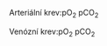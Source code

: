 
<div class="w3-row">
<div class="w3-col m5">

<bdl-chartjs-fixed-xy width="600" height="400" colorindex="6" fromid="idfmi" labels="" initialdata="" refindex="0" refvalues="101" xrefindex="101" xrefvalues="101" xtofixed="0" convertors="0.00750061683,1;1,1" xlabel="pO2 [mmHg]" ylabel="ctO2 [mmol/l]" maxdata="202" xrefpointindex="405" refpointindex="407" throttle="0"></bdl-chartjs-fixed-xy>

<div style="margin-left:50px; width:550px">
<bdl-range  id="id2" title="" min="1" max="150" default="24" step="1" maxlength="3" showicons="false"></bdl-range>
</div>
Arteriální krev:pO<sub>2</sub> <bdl-value id="a1" fromid="idfmi" refindex="619" convertor="1,133.322" dataevent="true"></bdl-value> pCO<sub>2</sub> <bdl-value id="a2" fromid="idfmi" refindex="641" convertor="1,133.322" dataevent="true"></bdl-value><bdl-buttonparams id="a3" title="ukázat v grafu" ids="id1,id2" values="40,106"></bdl-buttonparams>
<bdl-bind2previous fromid="a2,a1" toid="a3" toattribute="values" event="fmivalue"></bdl-bind2previous>



</div>
<div class="w3-col m2">

<bdl-chartjs-fixed-xy width="200" height="200" fromid="idfmi" labels="" initialdata="" refindex="408" refvalues="101" xrefindex="101" xrefvalues="101" xtofixed="0" convertors="0.00750061683,1;1,1" xlabel="pO2 [mmHg]" ylabel="cdO2 [mmol/l]" maxdata="5" xrefpointindex="405" refpointindex="610"  throttle="0"></bdl-chartjs-fixed-xy>
<bdl-chartjs-fixed-xy width="200" height="200" fromid="idfmi" labels="" initialdata="" refindex="509" refvalues="101" xrefindex="303" xrefvalues="101" xtofixed="0" convertors="0.00750061683,1;1,1" xlabel="pCO2 [mmHg]" ylabel="cdCO2 [mmol/l]" maxdata="5" xrefpointindex="404" refpointindex="611"  throttle="0"></bdl-chartjs-fixed-xy>

</div>
<div class="w3-col m5">

<bdl-chartjs-fixed-xy width="600" height="400" fromid="idfmi" labels="" initialdata="" refindex="202" refvalues="101" xrefindex="303" xrefvalues="101" xtofixed="0" convertors="0.00750061683,1;1,1" xlabel="pCO2 [mmHg]" ylabel="ctCO2 [mmol/l]" maxdata="202" xrefpointindex="404" refpointindex="406" min="0" max="35"  throttle="0"></bdl-chartjs-fixed-xy>

<div style="margin-left:50px; width:550px">
<bdl-range id="id1" title="" min="1" max="80" default="35" step="1" maxlength="2" showicons="false"></bdl-range>
</div>

Venózní krev:pO<sub>2</sub> <bdl-value id="v1" fromid="idfmi" refindex="659" convertor="1,133.322" dataevent="true"></bdl-value> pCO<sub>2</sub> <bdl-value id="v2" fromid="idfmi" refindex="660" convertor="1,133.322" dataevent="true"></bdl-value> <bdl-buttonparams id="v3" title="ukázat v grafu" ids="id1,id2" values="47,41"></bdl-buttonparams>
<bdl-bind2previous fromid="v2,v1" toid="v3" toattribute="values" event="fmivalue"></bdl-bind2previous>





</div>
</div>

<div class="w3-row">
<div class="w3-twothird">

</div>
<div class="w3-third">
<div class="w3-row">
<div class="w3-half">
</div>
</div>

<bdl-fmi id="idfmi" mode="oneshot" src="BloodyMary_0BodyLight_001_Tests_BloodyMary_006.js" fminame="BloodyMary_0BodyLight_001_Tests_BloodyMary_006" tolerance="0.000001" starttime="0" fstepsize="0.1" guid="{d46a6ce3-01e5-4f68-8907-8795c45fbef5}" valuereferences="100666372,100666401,100666430,100666459,100666488,100666517,100666546,100666575,100666604,100666633,100666662,100666691,100666720,100666749,100666778,100666807,100666836,100666865,100666894,100666923,100666952,100666981,100667010,100667039,100667068,100667097,100667126,100667155,100667184,100667213,100667242,100667271,100667300,100667329,100667358,100667387,100667416,100667445,100667474,100667503,100667532,100667561,100667590,100667619,100667648,100667677,100667706,100667735,100667764,100667793,100667822,100667851,100667880,100667909,100667938,100667967,100667996,100668025,100668054,100668083,100668112,100668141,100668170,100668199,100668228,100668257,100668286,100668315,100668344,100668373,100668402,100668431,100668460,100668489,100668518,100668547,100668576,100668605,100668634,100668663,100668692,100668721,100668750,100668779,100668808,100668837,100668866,100668895,100668924,100668953,100668982,100669011,100669040,100669069,100669098,100669127,100669156,100669185,100669214,100669243,100669272,234881092,100666394,100666423,100666452,100666481,100666510,100666539,100666568,100666597,100666626,100666655,100666684,100666713,100666742,100666771,100666800,100666829,100666858,100666887,100666916,100666945,100666974,100667003,100667032,100667061,100667090,100667119,100667148,100667177,100667206,100667235,100667264,100667293,100667322,100667351,100667380,100667409,100667438,100667467,100667496,100667525,100667554,100667583,100667612,100667641,100667670,100667699,100667728,100667757,100667786,100667815,100667844,100667873,100667902,100667931,100667960,100667989,100668018,100668047,100668076,100668105,100668134,100668163,100668192,100668221,100668250,100668279,100668308,100668337,100668366,100668395,100668424,100668453,100668482,100668511,100668540,100668569,100668598,100668627,100668656,100668685,100668714,100668743,100668772,100668801,100668830,100668859,100668888,100668917,100668946,100668975,100669004,100669033,100669062,100669091,100669120,100669149,100669178,100669207,100669236,100669265,100663450,100663479,100663508,100663537,100663566,100663595,100663624,100663653,100663682,100663711,100663740,100663769,100663798,100663827,100663856,100663885,100663914,100663943,100663972,100664001,100664030,100664059,100664088,100664117,100664146,100664175,100664204,100664233,100664262,100664291,100664320,100664349,100664378,100664407,100664436,100664465,100664494,100664523,100664552,100664581,100664610,100664639,100664668,100664697,100664726,100664755,100664784,100664813,100664842,100664871,100664900,100664929,100664958,100664987,100665016,100665045,100665074,100665103,100665132,100665161,100665190,100665219,100665248,100665277,100665306,100665335,100665364,100665393,100665422,100665451,100665480,100665509,100665538,100665567,100665596,100665625,100665654,100665683,100665712,100665741,100665770,100665799,100665828,100665857,100665886,100665915,100665944,100665973,100666002,100666031,100666060,100666089,100666118,100666147,100666176,100666205,100666234,100666263,100666292,100666321,100666351,234881090,100663462,100663491,100663520,100663549,100663578,100663607,100663636,100663665,100663694,100663723,100663752,100663781,100663810,100663839,100663868,100663897,100663926,100663955,100663984,100664013,100664042,100664071,100664100,100664129,100664158,100664187,100664216,100664245,100664274,100664303,100664332,100664361,100664390,100664419,100664448,100664477,100664506,100664535,100664564,100664593,100664622,100664651,100664680,100664709,100664738,100664767,100664796,100664825,100664854,100664883,100664912,100664941,100664970,100664999,100665028,100665057,100665086,100665115,100665144,100665173,100665202,100665231,100665260,100665289,100665318,100665347,100665376,100665405,100665434,100665463,100665492,100665521,100665550,100665579,100665608,100665637,100665666,100665695,100665724,100665753,100665782,100665811,100665840,100665869,100665898,100665927,100665956,100665985,100666014,100666043,100666072,100666101,100666130,100666159,100666188,100666217,100666246,100666275,100666304,100666334,234881095,234881096,100663420,100663412,100666373,100666402,100666431,100666460,100666489,100666518,100666547,100666576,100666605,100666634,100666663,100666692,100666721,100666750,100666779,100666808,100666837,100666866,100666895,100666924,100666953,100666982,100667011,100667040,100667069,100667098,100667127,100667156,100667185,100667214,100667243,100667272,100667301,100667330,100667359,100667388,100667417,100667446,100667475,100667504,100667533,100667562,100667591,100667620,100667649,100667678,100667707,100667736,100667765,100667794,100667823,100667852,100667881,100667910,100667939,100667968,100667997,100668026,100668055,100668084,100668113,100668142,100668171,100668200,100668229,100668258,100668287,100668316,100668345,100668374,100668403,100668432,100668461,100668490,100668519,100668548,100668577,100668606,100668635,100668664,100668693,100668722,100668751,100668780,100668809,100668838,100668867,100668896,100668925,100668954,100668983,100669012,100669041,100669070,100669099,100669128,100669157,100669186,100669215,100669244,100669273,100663452,100663481,100663510,100663539,100663568,100663597,100663626,100663655,100663684,100663713,100663742,100663771,100663800,100663829,100663858,100663887,100663916,100663945,100663974,100664003,100664032,100664061,100664090,100664119,100664148,100664177,100664206,100664235,100664264,100664293,100664322,100664351,100664380,100664409,100664438,100664467,100664496,100664525,100664554,100664583,100664612,100664641,100664670,100664699,100664728,100664757,100664786,100664815,100664844,100664873,100664902,100664931,100664960,100664989,100665018,100665047,100665076,100665105,100665134,100665163,100665192,100665221,100665250,100665279,100665308,100665337,100665366,100665395,100665424,100665453,100665482,100665511,100665540,100665569,100665598,100665627,100665656,100665685,100665714,100665743,100665772,100665801,100665830,100665859,100665888,100665917,100665946,100665975,100666004,100666033,100666062,100666091,100666120,100666149,100666178,100666207,100666236,100666265,100666294,100666323,100666353,100663413,100663422,100663367,100663368,100663306,905969675,100663370,905969678,100663369,905969691,905969690,905969692,905969693,905969699,905969689,905969700,905969679,905969680,100663371,100663372,905969707,905969720,905969719,905969721,905969722,905969728,905969718,905969729,905969708,905969709,905969745,905969744,905969743,905969746,905969754,905969747,905969753,905976073,905976074,905969673,905976071,905976070,905976068,905976069,905976067,905976066,234881078,905976114,905976100,905976061,905976062,905976063,905976065,905976064,100669767,905976148,905976148,905976146,905976145,905976143,905976144,905976142,905976141,905976188,905976174,905976136,905976137,905976138,905976140,905976139,100669842,905976223,905976224,905976221,905976220,905976218,905976219,905976217,905976216,905976264,905976250,905976211,905976212,905976213,905976215,905976214,100669918,905976299,905976300,905976297,905976296,905976294,905976295,905976293,905976292,905976340,905976326,905976287,905976288,905976289,905976291,905976290,100669994,905976375,905976376,905976373,905976372,905976370,905976371,905976369,905976368,905976416,905976402,905976363,905976364,905976365,905976367,905976366,234881076,16777268,905969673,16777221,234881099,16777234,905976372,905976448,905976753,905976114,905969746,905969773,905969779,905976372,905976448,905976756,905976753,905976756,100663682,100663678,100663679,100663682,905976070,100663715,100663716,100663719,100669994,100670070,100670349,905976375,905976376,905976451,905976452,905976756,905976757,905969673,100663398,100663396,905976069,905976067,905976071,905976068,905976373,905976376,905976370,905976449,905976446,905976754,905976751,905976371,905976369,905976447,905976445,905976752,905976750,905976061,905976063,905976065,905976062,905976114,905976100,905969745,905969743,905969746,905969744,905969747,905969753,905976363,905976364,905976439,905976440,905976730,905976729,905976365,905976441,905976728,905976367,905976443,905976731,100669994,100670070,100670349,234881079,16777222,905969669,905976478,905969753,905976738,905976100" valuelabels="o2CO2curves.ctO2_array[1],o2CO2curves.ctO2_array[2],o2CO2curves.ctO2_array[3],o2CO2curves.ctO2_array[4],o2CO2curves.ctO2_array[5],o2CO2curves.ctO2_array[6],o2CO2curves.ctO2_array[7],o2CO2curves.ctO2_array[8],o2CO2curves.ctO2_array[9],o2CO2curves.ctO2_array[10],o2CO2curves.ctO2_array[11],o2CO2curves.ctO2_array[12],o2CO2curves.ctO2_array[13],o2CO2curves.ctO2_array[14],o2CO2curves.ctO2_array[15],o2CO2curves.ctO2_array[16],o2CO2curves.ctO2_array[17],o2CO2curves.ctO2_array[18],o2CO2curves.ctO2_array[19],o2CO2curves.ctO2_array[20],o2CO2curves.ctO2_array[21],o2CO2curves.ctO2_array[22],o2CO2curves.ctO2_array[23],o2CO2curves.ctO2_array[24],o2CO2curves.ctO2_array[25],o2CO2curves.ctO2_array[26],o2CO2curves.ctO2_array[27],o2CO2curves.ctO2_array[28],o2CO2curves.ctO2_array[29],o2CO2curves.ctO2_array[30],o2CO2curves.ctO2_array[31],o2CO2curves.ctO2_array[32],o2CO2curves.ctO2_array[33],o2CO2curves.ctO2_array[34],o2CO2curves.ctO2_array[35],o2CO2curves.ctO2_array[36],o2CO2curves.ctO2_array[37],o2CO2curves.ctO2_array[38],o2CO2curves.ctO2_array[39],o2CO2curves.ctO2_array[40],o2CO2curves.ctO2_array[41],o2CO2curves.ctO2_array[42],o2CO2curves.ctO2_array[43],o2CO2curves.ctO2_array[44],o2CO2curves.ctO2_array[45],o2CO2curves.ctO2_array[46],o2CO2curves.ctO2_array[47],o2CO2curves.ctO2_array[48],o2CO2curves.ctO2_array[49],o2CO2curves.ctO2_array[50],o2CO2curves.ctO2_array[51],o2CO2curves.ctO2_array[52],o2CO2curves.ctO2_array[53],o2CO2curves.ctO2_array[54],o2CO2curves.ctO2_array[55],o2CO2curves.ctO2_array[56],o2CO2curves.ctO2_array[57],o2CO2curves.ctO2_array[58],o2CO2curves.ctO2_array[59],o2CO2curves.ctO2_array[60],o2CO2curves.ctO2_array[61],o2CO2curves.ctO2_array[62],o2CO2curves.ctO2_array[63],o2CO2curves.ctO2_array[64],o2CO2curves.ctO2_array[65],o2CO2curves.ctO2_array[66],o2CO2curves.ctO2_array[67],o2CO2curves.ctO2_array[68],o2CO2curves.ctO2_array[69],o2CO2curves.ctO2_array[70],o2CO2curves.ctO2_array[71],o2CO2curves.ctO2_array[72],o2CO2curves.ctO2_array[73],o2CO2curves.ctO2_array[74],o2CO2curves.ctO2_array[75],o2CO2curves.ctO2_array[76],o2CO2curves.ctO2_array[77],o2CO2curves.ctO2_array[78],o2CO2curves.ctO2_array[79],o2CO2curves.ctO2_array[80],o2CO2curves.ctO2_array[81],o2CO2curves.ctO2_array[82],o2CO2curves.ctO2_array[83],o2CO2curves.ctO2_array[84],o2CO2curves.ctO2_array[85],o2CO2curves.ctO2_array[86],o2CO2curves.ctO2_array[87],o2CO2curves.ctO2_array[88],o2CO2curves.ctO2_array[89],o2CO2curves.ctO2_array[90],o2CO2curves.ctO2_array[91],o2CO2curves.ctO2_array[92],o2CO2curves.ctO2_array[93],o2CO2curves.ctO2_array[94],o2CO2curves.ctO2_array[95],o2CO2curves.ctO2_array[96],o2CO2curves.ctO2_array[97],o2CO2curves.ctO2_array[98],o2CO2curves.ctO2_array[99],o2CO2curves.ctO2_array[100],o2CO2curves.ctO2_array[101],o2CO2curves.pO2array[1],o2CO2curves.pO2array[2],o2CO2curves.pO2array[3],o2CO2curves.pO2array[4],o2CO2curves.pO2array[5],o2CO2curves.pO2array[6],o2CO2curves.pO2array[7],o2CO2curves.pO2array[8],o2CO2curves.pO2array[9],o2CO2curves.pO2array[10],o2CO2curves.pO2array[11],o2CO2curves.pO2array[12],o2CO2curves.pO2array[13],o2CO2curves.pO2array[14],o2CO2curves.pO2array[15],o2CO2curves.pO2array[16],o2CO2curves.pO2array[17],o2CO2curves.pO2array[18],o2CO2curves.pO2array[19],o2CO2curves.pO2array[20],o2CO2curves.pO2array[21],o2CO2curves.pO2array[22],o2CO2curves.pO2array[23],o2CO2curves.pO2array[24],o2CO2curves.pO2array[25],o2CO2curves.pO2array[26],o2CO2curves.pO2array[27],o2CO2curves.pO2array[28],o2CO2curves.pO2array[29],o2CO2curves.pO2array[30],o2CO2curves.pO2array[31],o2CO2curves.pO2array[32],o2CO2curves.pO2array[33],o2CO2curves.pO2array[34],o2CO2curves.pO2array[35],o2CO2curves.pO2array[36],o2CO2curves.pO2array[37],o2CO2curves.pO2array[38],o2CO2curves.pO2array[39],o2CO2curves.pO2array[40],o2CO2curves.pO2array[41],o2CO2curves.pO2array[42],o2CO2curves.pO2array[43],o2CO2curves.pO2array[44],o2CO2curves.pO2array[45],o2CO2curves.pO2array[46],o2CO2curves.pO2array[47],o2CO2curves.pO2array[48],o2CO2curves.pO2array[49],o2CO2curves.pO2array[50],o2CO2curves.pO2array[51],o2CO2curves.pO2array[52],o2CO2curves.pO2array[53],o2CO2curves.pO2array[54],o2CO2curves.pO2array[55],o2CO2curves.pO2array[56],o2CO2curves.pO2array[57],o2CO2curves.pO2array[58],o2CO2curves.pO2array[59],o2CO2curves.pO2array[60],o2CO2curves.pO2array[61],o2CO2curves.pO2array[62],o2CO2curves.pO2array[63],o2CO2curves.pO2array[64],o2CO2curves.pO2array[65],o2CO2curves.pO2array[66],o2CO2curves.pO2array[67],o2CO2curves.pO2array[68],o2CO2curves.pO2array[69],o2CO2curves.pO2array[70],o2CO2curves.pO2array[71],o2CO2curves.pO2array[72],o2CO2curves.pO2array[73],o2CO2curves.pO2array[74],o2CO2curves.pO2array[75],o2CO2curves.pO2array[76],o2CO2curves.pO2array[77],o2CO2curves.pO2array[78],o2CO2curves.pO2array[79],o2CO2curves.pO2array[80],o2CO2curves.pO2array[81],o2CO2curves.pO2array[82],o2CO2curves.pO2array[83],o2CO2curves.pO2array[84],o2CO2curves.pO2array[85],o2CO2curves.pO2array[86],o2CO2curves.pO2array[87],o2CO2curves.pO2array[88],o2CO2curves.pO2array[89],o2CO2curves.pO2array[90],o2CO2curves.pO2array[91],o2CO2curves.pO2array[92],o2CO2curves.pO2array[93],o2CO2curves.pO2array[94],o2CO2curves.pO2array[95],o2CO2curves.pO2array[96],o2CO2curves.pO2array[97],o2CO2curves.pO2array[98],o2CO2curves.pO2array[99],o2CO2curves.pO2array[100],o2CO2curves.pO2array[101],o2CO2curves.ctCO2_array[1],o2CO2curves.ctCO2_array[2],o2CO2curves.ctCO2_array[3],o2CO2curves.ctCO2_array[4],o2CO2curves.ctCO2_array[5],o2CO2curves.ctCO2_array[6],o2CO2curves.ctCO2_array[7],o2CO2curves.ctCO2_array[8],o2CO2curves.ctCO2_array[9],o2CO2curves.ctCO2_array[10],o2CO2curves.ctCO2_array[11],o2CO2curves.ctCO2_array[12],o2CO2curves.ctCO2_array[13],o2CO2curves.ctCO2_array[14],o2CO2curves.ctCO2_array[15],o2CO2curves.ctCO2_array[16],o2CO2curves.ctCO2_array[17],o2CO2curves.ctCO2_array[18],o2CO2curves.ctCO2_array[19],o2CO2curves.ctCO2_array[20],o2CO2curves.ctCO2_array[21],o2CO2curves.ctCO2_array[22],o2CO2curves.ctCO2_array[23],o2CO2curves.ctCO2_array[24],o2CO2curves.ctCO2_array[25],o2CO2curves.ctCO2_array[26],o2CO2curves.ctCO2_array[27],o2CO2curves.ctCO2_array[28],o2CO2curves.ctCO2_array[29],o2CO2curves.ctCO2_array[30],o2CO2curves.ctCO2_array[31],o2CO2curves.ctCO2_array[32],o2CO2curves.ctCO2_array[33],o2CO2curves.ctCO2_array[34],o2CO2curves.ctCO2_array[35],o2CO2curves.ctCO2_array[36],o2CO2curves.ctCO2_array[37],o2CO2curves.ctCO2_array[38],o2CO2curves.ctCO2_array[39],o2CO2curves.ctCO2_array[40],o2CO2curves.ctCO2_array[41],o2CO2curves.ctCO2_array[42],o2CO2curves.ctCO2_array[43],o2CO2curves.ctCO2_array[44],o2CO2curves.ctCO2_array[45],o2CO2curves.ctCO2_array[46],o2CO2curves.ctCO2_array[47],o2CO2curves.ctCO2_array[48],o2CO2curves.ctCO2_array[49],o2CO2curves.ctCO2_array[50],o2CO2curves.ctCO2_array[51],o2CO2curves.ctCO2_array[52],o2CO2curves.ctCO2_array[53],o2CO2curves.ctCO2_array[54],o2CO2curves.ctCO2_array[55],o2CO2curves.ctCO2_array[56],o2CO2curves.ctCO2_array[57],o2CO2curves.ctCO2_array[58],o2CO2curves.ctCO2_array[59],o2CO2curves.ctCO2_array[60],o2CO2curves.ctCO2_array[61],o2CO2curves.ctCO2_array[62],o2CO2curves.ctCO2_array[63],o2CO2curves.ctCO2_array[64],o2CO2curves.ctCO2_array[65],o2CO2curves.ctCO2_array[66],o2CO2curves.ctCO2_array[67],o2CO2curves.ctCO2_array[68],o2CO2curves.ctCO2_array[69],o2CO2curves.ctCO2_array[70],o2CO2curves.ctCO2_array[71],o2CO2curves.ctCO2_array[72],o2CO2curves.ctCO2_array[73],o2CO2curves.ctCO2_array[74],o2CO2curves.ctCO2_array[75],o2CO2curves.ctCO2_array[76],o2CO2curves.ctCO2_array[77],o2CO2curves.ctCO2_array[78],o2CO2curves.ctCO2_array[79],o2CO2curves.ctCO2_array[80],o2CO2curves.ctCO2_array[81],o2CO2curves.ctCO2_array[82],o2CO2curves.ctCO2_array[83],o2CO2curves.ctCO2_array[84],o2CO2curves.ctCO2_array[85],o2CO2curves.ctCO2_array[86],o2CO2curves.ctCO2_array[87],o2CO2curves.ctCO2_array[88],o2CO2curves.ctCO2_array[89],o2CO2curves.ctCO2_array[90],o2CO2curves.ctCO2_array[91],o2CO2curves.ctCO2_array[92],o2CO2curves.ctCO2_array[93],o2CO2curves.ctCO2_array[94],o2CO2curves.ctCO2_array[95],o2CO2curves.ctCO2_array[96],o2CO2curves.ctCO2_array[97],o2CO2curves.ctCO2_array[98],o2CO2curves.ctCO2_array[99],o2CO2curves.ctCO2_array[100],o2CO2curves.ctCO2_array[101],o2CO2curves.pCO2array[1],o2CO2curves.pCO2array[2],o2CO2curves.pCO2array[3],o2CO2curves.pCO2array[4],o2CO2curves.pCO2array[5],o2CO2curves.pCO2array[6],o2CO2curves.pCO2array[7],o2CO2curves.pCO2array[8],o2CO2curves.pCO2array[9],o2CO2curves.pCO2array[10],o2CO2curves.pCO2array[11],o2CO2curves.pCO2array[12],o2CO2curves.pCO2array[13],o2CO2curves.pCO2array[14],o2CO2curves.pCO2array[15],o2CO2curves.pCO2array[16],o2CO2curves.pCO2array[17],o2CO2curves.pCO2array[18],o2CO2curves.pCO2array[19],o2CO2curves.pCO2array[20],o2CO2curves.pCO2array[21],o2CO2curves.pCO2array[22],o2CO2curves.pCO2array[23],o2CO2curves.pCO2array[24],o2CO2curves.pCO2array[25],o2CO2curves.pCO2array[26],o2CO2curves.pCO2array[27],o2CO2curves.pCO2array[28],o2CO2curves.pCO2array[29],o2CO2curves.pCO2array[30],o2CO2curves.pCO2array[31],o2CO2curves.pCO2array[32],o2CO2curves.pCO2array[33],o2CO2curves.pCO2array[34],o2CO2curves.pCO2array[35],o2CO2curves.pCO2array[36],o2CO2curves.pCO2array[37],o2CO2curves.pCO2array[38],o2CO2curves.pCO2array[39],o2CO2curves.pCO2array[40],o2CO2curves.pCO2array[41],o2CO2curves.pCO2array[42],o2CO2curves.pCO2array[43],o2CO2curves.pCO2array[44],o2CO2curves.pCO2array[45],o2CO2curves.pCO2array[46],o2CO2curves.pCO2array[47],o2CO2curves.pCO2array[48],o2CO2curves.pCO2array[49],o2CO2curves.pCO2array[50],o2CO2curves.pCO2array[51],o2CO2curves.pCO2array[52],o2CO2curves.pCO2array[53],o2CO2curves.pCO2array[54],o2CO2curves.pCO2array[55],o2CO2curves.pCO2array[56],o2CO2curves.pCO2array[57],o2CO2curves.pCO2array[58],o2CO2curves.pCO2array[59],o2CO2curves.pCO2array[60],o2CO2curves.pCO2array[61],o2CO2curves.pCO2array[62],o2CO2curves.pCO2array[63],o2CO2curves.pCO2array[64],o2CO2curves.pCO2array[65],o2CO2curves.pCO2array[66],o2CO2curves.pCO2array[67],o2CO2curves.pCO2array[68],o2CO2curves.pCO2array[69],o2CO2curves.pCO2array[70],o2CO2curves.pCO2array[71],o2CO2curves.pCO2array[72],o2CO2curves.pCO2array[73],o2CO2curves.pCO2array[74],o2CO2curves.pCO2array[75],o2CO2curves.pCO2array[76],o2CO2curves.pCO2array[77],o2CO2curves.pCO2array[78],o2CO2curves.pCO2array[79],o2CO2curves.pCO2array[80],o2CO2curves.pCO2array[81],o2CO2curves.pCO2array[82],o2CO2curves.pCO2array[83],o2CO2curves.pCO2array[84],o2CO2curves.pCO2array[85],o2CO2curves.pCO2array[86],o2CO2curves.pCO2array[87],o2CO2curves.pCO2array[88],o2CO2curves.pCO2array[89],o2CO2curves.pCO2array[90],o2CO2curves.pCO2array[91],o2CO2curves.pCO2array[92],o2CO2curves.pCO2array[93],o2CO2curves.pCO2array[94],o2CO2curves.pCO2array[95],o2CO2curves.pCO2array[96],o2CO2curves.pCO2array[97],o2CO2curves.pCO2array[98],o2CO2curves.pCO2array[99],o2CO2curves.pCO2array[100],o2CO2curves.pCO2array[101],o2CO2curves.PCO2,o2CO2curves.PO2,o2CO2curves.ctCO2,o2CO2curves.ctO2,o2CO2curves.cdO2_array[1],o2CO2curves.cdO2_array[2],o2CO2curves.cdO2_array[3],o2CO2curves.cdO2_array[4],o2CO2curves.cdO2_array[5],o2CO2curves.cdO2_array[6],o2CO2curves.cdO2_array[7],o2CO2curves.cdO2_array[8],o2CO2curves.cdO2_array[9],o2CO2curves.cdO2_array[10],o2CO2curves.cdO2_array[11],o2CO2curves.cdO2_array[12],o2CO2curves.cdO2_array[13],o2CO2curves.cdO2_array[14],o2CO2curves.cdO2_array[15],o2CO2curves.cdO2_array[16],o2CO2curves.cdO2_array[17],o2CO2curves.cdO2_array[18],o2CO2curves.cdO2_array[19],o2CO2curves.cdO2_array[20],o2CO2curves.cdO2_array[21],o2CO2curves.cdO2_array[22],o2CO2curves.cdO2_array[23],o2CO2curves.cdO2_array[24],o2CO2curves.cdO2_array[25],o2CO2curves.cdO2_array[26],o2CO2curves.cdO2_array[27],o2CO2curves.cdO2_array[28],o2CO2curves.cdO2_array[29],o2CO2curves.cdO2_array[30],o2CO2curves.cdO2_array[31],o2CO2curves.cdO2_array[32],o2CO2curves.cdO2_array[33],o2CO2curves.cdO2_array[34],o2CO2curves.cdO2_array[35],o2CO2curves.cdO2_array[36],o2CO2curves.cdO2_array[37],o2CO2curves.cdO2_array[38],o2CO2curves.cdO2_array[39],o2CO2curves.cdO2_array[40],o2CO2curves.cdO2_array[41],o2CO2curves.cdO2_array[42],o2CO2curves.cdO2_array[43],o2CO2curves.cdO2_array[44],o2CO2curves.cdO2_array[45],o2CO2curves.cdO2_array[46],o2CO2curves.cdO2_array[47],o2CO2curves.cdO2_array[48],o2CO2curves.cdO2_array[49],o2CO2curves.cdO2_array[50],o2CO2curves.cdO2_array[51],o2CO2curves.cdO2_array[52],o2CO2curves.cdO2_array[53],o2CO2curves.cdO2_array[54],o2CO2curves.cdO2_array[55],o2CO2curves.cdO2_array[56],o2CO2curves.cdO2_array[57],o2CO2curves.cdO2_array[58],o2CO2curves.cdO2_array[59],o2CO2curves.cdO2_array[60],o2CO2curves.cdO2_array[61],o2CO2curves.cdO2_array[62],o2CO2curves.cdO2_array[63],o2CO2curves.cdO2_array[64],o2CO2curves.cdO2_array[65],o2CO2curves.cdO2_array[66],o2CO2curves.cdO2_array[67],o2CO2curves.cdO2_array[68],o2CO2curves.cdO2_array[69],o2CO2curves.cdO2_array[70],o2CO2curves.cdO2_array[71],o2CO2curves.cdO2_array[72],o2CO2curves.cdO2_array[73],o2CO2curves.cdO2_array[74],o2CO2curves.cdO2_array[75],o2CO2curves.cdO2_array[76],o2CO2curves.cdO2_array[77],o2CO2curves.cdO2_array[78],o2CO2curves.cdO2_array[79],o2CO2curves.cdO2_array[80],o2CO2curves.cdO2_array[81],o2CO2curves.cdO2_array[82],o2CO2curves.cdO2_array[83],o2CO2curves.cdO2_array[84],o2CO2curves.cdO2_array[85],o2CO2curves.cdO2_array[86],o2CO2curves.cdO2_array[87],o2CO2curves.cdO2_array[88],o2CO2curves.cdO2_array[89],o2CO2curves.cdO2_array[90],o2CO2curves.cdO2_array[91],o2CO2curves.cdO2_array[92],o2CO2curves.cdO2_array[93],o2CO2curves.cdO2_array[94],o2CO2curves.cdO2_array[95],o2CO2curves.cdO2_array[96],o2CO2curves.cdO2_array[97],o2CO2curves.cdO2_array[98],o2CO2curves.cdO2_array[99],o2CO2curves.cdO2_array[100],o2CO2curves.cdO2_array[101],o2CO2curves.cdCO2_array[1],o2CO2curves.cdCO2_array[2],o2CO2curves.cdCO2_array[3],o2CO2curves.cdCO2_array[4],o2CO2curves.cdCO2_array[5],o2CO2curves.cdCO2_array[6],o2CO2curves.cdCO2_array[7],o2CO2curves.cdCO2_array[8],o2CO2curves.cdCO2_array[9],o2CO2curves.cdCO2_array[10],o2CO2curves.cdCO2_array[11],o2CO2curves.cdCO2_array[12],o2CO2curves.cdCO2_array[13],o2CO2curves.cdCO2_array[14],o2CO2curves.cdCO2_array[15],o2CO2curves.cdCO2_array[16],o2CO2curves.cdCO2_array[17],o2CO2curves.cdCO2_array[18],o2CO2curves.cdCO2_array[19],o2CO2curves.cdCO2_array[20],o2CO2curves.cdCO2_array[21],o2CO2curves.cdCO2_array[22],o2CO2curves.cdCO2_array[23],o2CO2curves.cdCO2_array[24],o2CO2curves.cdCO2_array[25],o2CO2curves.cdCO2_array[26],o2CO2curves.cdCO2_array[27],o2CO2curves.cdCO2_array[28],o2CO2curves.cdCO2_array[29],o2CO2curves.cdCO2_array[30],o2CO2curves.cdCO2_array[31],o2CO2curves.cdCO2_array[32],o2CO2curves.cdCO2_array[33],o2CO2curves.cdCO2_array[34],o2CO2curves.cdCO2_array[35],o2CO2curves.cdCO2_array[36],o2CO2curves.cdCO2_array[37],o2CO2curves.cdCO2_array[38],o2CO2curves.cdCO2_array[39],o2CO2curves.cdCO2_array[40],o2CO2curves.cdCO2_array[41],o2CO2curves.cdCO2_array[42],o2CO2curves.cdCO2_array[43],o2CO2curves.cdCO2_array[44],o2CO2curves.cdCO2_array[45],o2CO2curves.cdCO2_array[46],o2CO2curves.cdCO2_array[47],o2CO2curves.cdCO2_array[48],o2CO2curves.cdCO2_array[49],o2CO2curves.cdCO2_array[50],o2CO2curves.cdCO2_array[51],o2CO2curves.cdCO2_array[52],o2CO2curves.cdCO2_array[53],o2CO2curves.cdCO2_array[54],o2CO2curves.cdCO2_array[55],o2CO2curves.cdCO2_array[56],o2CO2curves.cdCO2_array[57],o2CO2curves.cdCO2_array[58],o2CO2curves.cdCO2_array[59],o2CO2curves.cdCO2_array[60],o2CO2curves.cdCO2_array[61],o2CO2curves.cdCO2_array[62],o2CO2curves.cdCO2_array[63],o2CO2curves.cdCO2_array[64],o2CO2curves.cdCO2_array[65],o2CO2curves.cdCO2_array[66],o2CO2curves.cdCO2_array[67],o2CO2curves.cdCO2_array[68],o2CO2curves.cdCO2_array[69],o2CO2curves.cdCO2_array[70],o2CO2curves.cdCO2_array[71],o2CO2curves.cdCO2_array[72],o2CO2curves.cdCO2_array[73],o2CO2curves.cdCO2_array[74],o2CO2curves.cdCO2_array[75],o2CO2curves.cdCO2_array[76],o2CO2curves.cdCO2_array[77],o2CO2curves.cdCO2_array[78],o2CO2curves.cdCO2_array[79],o2CO2curves.cdCO2_array[80],o2CO2curves.cdCO2_array[81],o2CO2curves.cdCO2_array[82],o2CO2curves.cdCO2_array[83],o2CO2curves.cdCO2_array[84],o2CO2curves.cdCO2_array[85],o2CO2curves.cdCO2_array[86],o2CO2curves.cdCO2_array[87],o2CO2curves.cdCO2_array[88],o2CO2curves.cdCO2_array[89],o2CO2curves.cdCO2_array[90],o2CO2curves.cdCO2_array[91],o2CO2curves.cdCO2_array[92],o2CO2curves.cdCO2_array[93],o2CO2curves.cdCO2_array[94],o2CO2curves.cdCO2_array[95],o2CO2curves.cdCO2_array[96],o2CO2curves.cdCO2_array[97],o2CO2curves.cdCO2_array[98],o2CO2curves.cdCO2_array[99],o2CO2curves.cdCO2_array[100],o2CO2curves.cdCO2_array[101],o2CO2curves.pO2pCO2.cdO2,o2CO2curves.pO2pCO2.cdCO2,alvEq_2units_with_shunts_and_mixing.Qsh,alvEq_2units_with_shunts_and_mixing.Qpulm,alvEq_2units_with_shunts_and_mixing.VAi,alvEq_2units_with_shunts_and_mixing.VAe,alvEq_2units_with_shunts_and_mixing.alvEq1.VAi,alvEq_2units_with_shunts_and_mixing.alvEq1.VAe,alvEq_2units_with_shunts_and_mixing.alvEq1.Q,alvEq_2units_with_shunts_and_mixing.alvEq1.PAO2,alvEq_2units_with_shunts_and_mixing.alvEq1.PACO2,alvEq_2units_with_shunts_and_mixing.alvEq1.sO2,alvEq_2units_with_shunts_and_mixing.alvEq1.ctO2,alvEq_2units_with_shunts_and_mixing.alvEq1.ctCO2,alvEq_2units_with_shunts_and_mixing.alvEq1.pH,alvEq_2units_with_shunts_and_mixing.alvEq1.cHCO3,alvEq_2units_with_shunts_and_mixing.alvEq1.VO2,alvEq_2units_with_shunts_and_mixing.alvEq1.VCO2,alvEq_2units_with_shunts_and_mixing.alvEq2.Q,alvEq_2units_with_shunts_and_mixing.alvEq2.VAi,alvEq_2units_with_shunts_and_mixing.alvEq2.VAe,alvEq_2units_with_shunts_and_mixing.alvEq2.PAO2,alvEq_2units_with_shunts_and_mixing.alvEq2.PACO2,alvEq_2units_with_shunts_and_mixing.alvEq2.sO2,alvEq_2units_with_shunts_and_mixing.alvEq2.ctO2,alvEq_2units_with_shunts_and_mixing.alvEq2.ctCO2,alvEq_2units_with_shunts_and_mixing.alvEq2.pH,alvEq_2units_with_shunts_and_mixing.alvEq2.cHCO3,alvEq_2units_with_shunts_and_mixing.alvEq2.VO2,alvEq_2units_with_shunts_and_mixing.alvEq2.VCO2,alvEq_2units_with_shunts_and_mixing.PaO2,alvEq_2units_with_shunts_and_mixing.PaCO2,alvEq_2units_with_shunts_and_mixing.pHa,alvEq_2units_with_shunts_and_mixing.sO2a,alvEq_2units_with_shunts_and_mixing.HCO3a,alvEq_2units_with_shunts_and_mixing.ctO2a,alvEq_2units_with_shunts_and_mixing.ctCO2a,oneTissue.MO2,oneTissue.MCO2,oneTissue.Q,oneTissue.DO2,oneTissue.O2ER,oneTissue.DCO2,oneTissue.VDO2,oneTissue.VDCO2,oneTissue.CO2ER,oneTissue.BEox,oneTissue.O2v,oneTissue.CO2v,oneTissue.pO2_v,oneTissue.pCO2_v,oneTissue.pH_v,oneTissue.sO2_v,oneTissue.cHCO3_v,simplest7Tissue.brain.Q,simplest7Tissue.brain.MO2,simplest7Tissue.brain.MCO2,simplest7Tissue.brain.DO2,simplest7Tissue.brain.O2ER,simplest7Tissue.brain.DCO2,simplest7Tissue.brain.VDO2,simplest7Tissue.brain.VDCO2,simplest7Tissue.brain.CO2ER,simplest7Tissue.brain.O2v,simplest7Tissue.brain.CO2v,simplest7Tissue.brain.pO2_v,simplest7Tissue.brain.pCO2_v,simplest7Tissue.brain.pH_v,simplest7Tissue.brain.sO2_v,simplest7Tissue.brain.cHCO3_v,simplest7Tissue.heart.Q,simplest7Tissue.heart.MO2,simplest7Tissue.heart.MCO2,simplest7Tissue.heart.DO2,simplest7Tissue.heart.O2ER,simplest7Tissue.heart.DCO2,simplest7Tissue.heart.VDO2,simplest7Tissue.heart.VDCO2,simplest7Tissue.heart.CO2ER,simplest7Tissue.heart.O2v,simplest7Tissue.heart.CO2v,simplest7Tissue.heart.pO2_v,simplest7Tissue.heart.pCO2_v,simplest7Tissue.heart.pH_v,simplest7Tissue.heart.sO2_v,simplest7Tissue.heart.cHCO3_v,simplest7Tissue.liver.Q,simplest7Tissue.liver.MO2,simplest7Tissue.liver.MCO2,simplest7Tissue.liver.DO2,simplest7Tissue.liver.O2ER,simplest7Tissue.liver.DCO2,simplest7Tissue.liver.VDO2,simplest7Tissue.liver.VDCO2,simplest7Tissue.liver.CO2ER,simplest7Tissue.liver.O2v,simplest7Tissue.liver.CO2v,simplest7Tissue.liver.pO2_v,simplest7Tissue.liver.pCO2_v,simplest7Tissue.liver.pH_v,simplest7Tissue.liver.sO2_v,simplest7Tissue.liver.cHCO3_v,simplest7Tissue.kidney.Q,simplest7Tissue.kidney.MO2,simplest7Tissue.kidney.MCO2,simplest7Tissue.kidney.DO2,simplest7Tissue.kidney.O2ER,simplest7Tissue.kidney.DCO2,simplest7Tissue.kidney.VDO2,simplest7Tissue.kidney.VDCO2,simplest7Tissue.kidney.CO2ER,simplest7Tissue.kidney.O2v,simplest7Tissue.kidney.CO2v,simplest7Tissue.kidney.pO2_v,simplest7Tissue.kidney.pCO2_v,simplest7Tissue.kidney.pH_v,simplest7Tissue.kidney.sO2_v,simplest7Tissue.kidney.cHCO3_v,Fsh.y,Fsh.k,CardiacOutput.y,modelSettings.PB,Hb_g_per_dl_curve.y,modelSettings.Temperature,simplest7Tissue.kidney.O2ER,simplest7Tissue.muscle.O2ER,simplest7Tissue.REST_3_Tissues.O2ER,oneTissue.O2v,alvEq_2units_with_shunts_and_mixing.artBlood.sO2,oneTissue.simplestTissue.venBlood.ctO2,oneTissue.simplestTissue.venBlood.bloodctCO2content.ctCO2,simplest7Tissue.kidney.O2ER,simplest7Tissue.muscle.O2ER,simplest7Tissue.REST_3_Tissues.MO2,simplest7Tissue.REST_3_Tissues.O2ER,simplest7Tissue.REST_3_Tissues.MO2,simplest7Tissue.o2_CO2_distribution.set7variables_O2.F3_3_rest_o,simplest7Tissue.o2_CO2_distribution.set7variables_O2.F4_7_kidney_o,simplest7Tissue.o2_CO2_distribution.set7variables_O2.F5_7_muscle_o,simplest7Tissue.o2_CO2_distribution.set7variables_O2.F3_3_rest_o,oneTissue.O2ER,simplest7Tissue.q_distribution.set7variables_Q.F4_7_kidney_o,simplest7Tissue.q_distribution.set7variables_Q.F5_7_muscle_o,simplest7Tissue.q_distribution.set7variables_Q.F3_3_rest_o,simplest7Tissue.kidney.Q,simplest7Tissue.muscle.Q,simplest7Tissue.REST_3_Tissues.Q,simplest7Tissue.kidney.MO2,simplest7Tissue.kidney.MCO2,simplest7Tissue.muscle.MO2,simplest7Tissue.muscle.MCO2,simplest7Tissue.REST_3_Tissues.MO2,simplest7Tissue.REST_3_Tissues.MCO2,simplest7Tissue.Q,simplest7Tissue.MCO2,simplest7Tissue.MO2,oneTissue.VDO2,oneTissue.VDCO2,oneTissue.DO2,oneTissue.DCO2,simplest7Tissue.kidney.DO2,simplest7Tissue.kidney.MCO2,simplest7Tissue.kidney.DCO2,simplest7Tissue.muscle.DO2,simplest7Tissue.muscle.DCO2,simplest7Tissue.REST_3_Tissues.DO2,simplest7Tissue.REST_3_Tissues.DCO2,simplest7Tissue.kidney.VDO2,simplest7Tissue.kidney.VDCO2,simplest7Tissue.muscle.VDO2,simplest7Tissue.muscle.VDCO2,simplest7Tissue.REST_3_Tissues.VDO2,simplest7Tissue.REST_3_Tissues.VDCO2,oneTissue.pO2_v,oneTissue.pH_v,oneTissue.sO2_v,oneTissue.pCO2_v,oneTissue.O2v,oneTissue.CO2v,alvEq_2units_with_shunts_and_mixing.PaO2,alvEq_2units_with_shunts_and_mixing.pHa,alvEq_2units_with_shunts_and_mixing.sO2a,alvEq_2units_with_shunts_and_mixing.PaCO2,oneTissue.O2a,oneTissue.CO2a,simplest7Tissue.kidney.pO2_v,simplest7Tissue.kidney.pCO2_v,simplest7Tissue.muscle.pO2_v,simplest7Tissue.muscle.pCO2_v,simplest7Tissue.REST_3_Tissues.pO2_v,simplest7Tissue.REST_3_Tissues.pCO2_v,simplest7Tissue.kidney.pH_v,simplest7Tissue.muscle.pH_v,simplest7Tissue.REST_3_Tissues.pH_v,simplest7Tissue.kidney.sO2_v,simplest7Tissue.muscle.sO2_v,simplest7Tissue.REST_3_Tissues.sO2_v,simplest7Tissue.kidney.Q,simplest7Tissue.muscle.Q,simplest7Tissue.REST_3_Tissues.Q,VO2_ml_min.y,modelSettings.FiO2,modelSettings.FiCO2,simplest7Tissue.muscle.CO2v,simplest7Tissue.muscle.CO2a,simplest7Tissue.REST_3_Tissues.CO2v,oneTissue.simplestTissue.CO2v" inputs="id1,16777287,133.322,1,t;id2,16777288,133.322,1,t;id3,16777289,1,1,f;id4,16777291,1,1,f;id5,16777290,1,1,f;id6,16777280,1,1,f;id9,16777222,1,1,t;id10,16777223,1,1,t;id11,16777272,1,1,t;id12,16777271,1,1,t;id13,16777228,1,1,t;id14,16777270,1,1,t;id16,16777274,1,1,t;id17,16777273,1,1,t;id18,16777275,1,1,t;id20,16777267,1,1,t;id22,16777266,1,1,t;id23,16777343,1,1,t;id24,16777344,1,1,t;id25,16777345,1,1,t;id26,16777346,1,1,t;id27,16777347,1,1,t;id28,16777348,1,1,t;id29,16777349,1,1,t;id30,16777324,1,1,t;id19,16777268,1,100,t;id15,16777269,1,60000000,t;id8,16777221,133.322,1,t;id7,16777234,1,1,273.15,t;id27,16777222,1,1,t" inputlabels="PCO2_curve.k,PO2_curve.k,BEox_curve.k,Hb_g_per_dl_curve.k,temp_curve.k,o2CO2curves.modelSettings.FCOHb,modelSettings.FiO2,modelSettings.FiCO2_start,RQ.k,VO2_ml_min.k,modelSettings.ctHb,BEox.k,VT.k,VD.k,fd.k,Fq1.k,FAi1.k,simplest7Tissue.q_distribution.F1_brain.k,simplest7Tissue.q_distribution.F2_heart.k,simplest7Tissue.q_distribution.F3_liver.k,simplest7Tissue.q_distribution.F4_kidney.k,simplest7Tissue.q_distribution.F5_muscle.k,simplest7Tissue.q_distribution.F6_skin.k,simplest7Tissue.q_distribution.F7_rest.k,simplest7Tissue.o2_CO2_distribution.F1_brain.k,Fsh.k,CardiacOutput.k,modelSettings.PB,modelSettings.Temperature,modelSettings.FiO2"></bdl-fmi>








